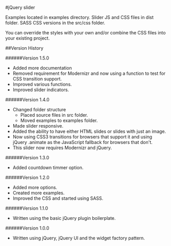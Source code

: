 #jQuery slider

Examples located in examples directory.  Slider JS and CSS files in dist folder.  SASS CSS versions in the src/css folder.  

You can override the styles with your own and/or combine the CSS files into your existing project.

##Version History

######Version 1.5.0
- Added more documentation
- Removed requirement for Modernizr and now using a function to test for CSS transition support.
- Improved various functions.
- Improved slider indicators.

######Version 1.4.0
- Changed folder structure 
   - Placed source files in src folder.
   - Moved examples to examples folder.
- Made slider responsive.
- Added the ability to have either HTML slides or slides with just an image.
- Now using CSS3 transitions for browsers that support it and using jQuery .animate as the JavaScript fallback for browsers that don't.
- This slider now requires Modernizr and jQuery. 

######Version 1.3.0
 - Added countdown timmer option.

######Version 1.2.0
 - Added more options.
 - Created more examples.
 - Improved the CSS and started using SASS.

######Version 1.1.0
  - Written using the basic jQuery plugin boilerplate.

######Version 1.0.0
 - Written using jQuery, jQuery UI and the widget factory pattern.
 